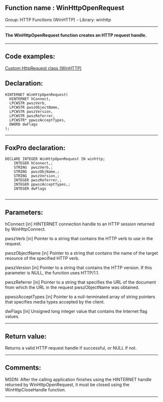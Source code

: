 
## Function name : WinHttpOpenRequest
Group: HTTP Functions (WinHTTP) - Library: winhttp    
***  


#### The WinHttpOpenRequest function creates an HTTP request handle.
***  


## Code examples:
[Custom HttpRequest class (WinHTTP)](../../samples/sample_397.md)  

## Declaration:
```foxpro  
HINTERNET WinHttpOpenRequest(
  HINTERNET hConnect,
  LPCWSTR pwszVerb,
  LPCWSTR pwszObjectName,
  LPCWSTR pwszVersion,
  LPCWSTR pwszReferrer,
  LPCWSTR* ppwszAcceptTypes,
  DWORD dwFlags
);  
```  
***  


## FoxPro declaration:
```foxpro  
DECLARE INTEGER WinHttpOpenRequest IN winhttp;
	INTEGER hConnect,;
	STRING  pwszVerb,;
	STRING  pwszObjName,;
	STRING  pwszVersion,;
	INTEGER pwszReferrer,;
	INTEGER ppwszAcceptTypes,;
	INTEGER dwFlags
  
```  
***  


## Parameters:
hConnect 
[in] HINTERNET connection handle to an HTTP session returned by WinHttpConnect. 

pwszVerb 
[in] Pointer to a string that contains the HTTP verb to use in the request.

pwszObjectName 
[in] Pointer to a string that contains the name of the target resource of the specified HTTP verb.

pwszVersion 
[in] Pointer to a string that contains the HTTP version. If this parameter is NULL, the function uses HTTP/1.1. 

pwszReferrer 
[in] Pointer to a string that specifies the URL of the document from which the URL in the request pwszObjectName was obtained.

ppwszAcceptTypes 
[in] Pointer to a null-terminated array of string pointers that specifies media types accepted by the client.

dwFlags 
[in] Unsigned long integer value that contains the Internet flag values.  
***  


## Return value:
Returns a valid HTTP request handle if successful, or NULL if not.  
***  


## Comments:
MSDN: After the calling application finishes using the HINTERNET handle returned by WinHttpOpenRequest, it must be closed using the WinHttpCloseHandle function.  
  
***  

